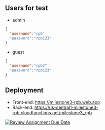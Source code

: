 ## Users for test
- admin
```json
{
  "username":"rpb"
  "password":"rpb123"
}
```
- guest
```json
{
  "username":"rpb2"
  "password":"rpb123"
}
```
## Deployment
- Front-end: https://milestone3-rpb.web.app
- Back-end: https://us-central1-milestone3-rpb.cloudfunctions.net/milestone3_rpb

[![Review Assignment Due Date](https://classroom.github.com/assets/deadline-readme-button-24ddc0f5d75046c5622901739e7c5dd533143b0c8e959d652212380cedb1ea36.svg)](https://classroom.github.com/a/-Z3-Ss4P)
